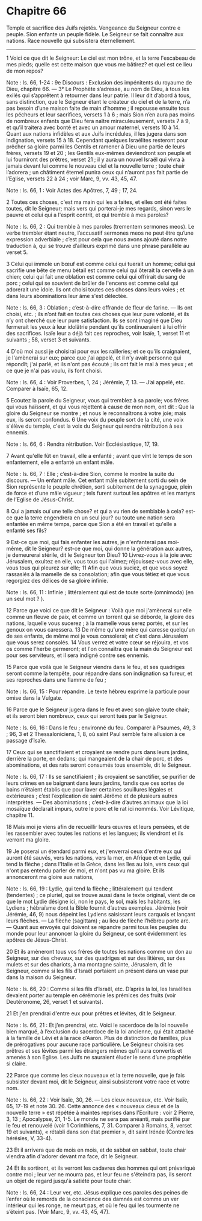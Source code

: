 # Chapitre 66

Temple et sacrifice des Juifs rejetés.
Vengeance du Seigneur contre e peuple.
Sion enfante un peuple fidèle.
Le Seigneur se fait connaître aux nations.
Race nouvelle qui subsistera éternellement.

***

1 Voici ce que dit le Seigneur: Le ciel est mon trône, et la terre l'escabeau de mes pieds; quelle est cette maison que vous me bâtirez? et quel est ce lieu de mon repos?

<span class="bible-note">Note : </span> Is. 66, 1-24 : 9e Discours : Exclusion des impénitents du royaume de Dieu, chapitre 66. ― 3° Le Prophète s’adresse, au nom de Dieu, à tous les exilés qui s’apprêtent à retourner dans leur patrie. Il leur dit d’abord à tous, sans distinction, que le Seigneur étant le créateur du ciel et de la terre, n’a pas besoin d’une maison faite de main d’homme ; il repousse ensuite tous les pécheurs et leur sacrifices, versets 1 à 6 ; mais Sion n’en aura pas moins de nombreux enfants que Dieu fera naître miraculeusement, versets 7 à 9, et qu’il traitera avec bonté et avec un amour maternel, versets 10 à 14. Quant aux nations infidèles et aux Juifs incrédules, il les jugera dans son indignation, versets 15 à 18. Cependant quelques Israélites resteront pour prêcher sa gloire parmi les Gentils et ramener à Dieu une partie de leurs frères, versets 19 et 20 ; les Gentils eux-mêmes deviendront son peuple et lui fourniront des prêtres, verset 21 ; il y aura un nouvel Israël qui vivra à jamais devant lui comme le nouveau
ciel et la nouvelle terre ; toute chair l’adorera ; un châtiment éternel punira ceux qui n’auront pas fait partie de l’Eglise, versets 22 à 24 ; voir Marc, 9, vv. 43, 45, 47.

<span class="bible-note">Note : </span> Is. 66, 1 : Voir Actes des Apôtres, 7, 49 ; 17, 24.

2 Toutes ces choses, c'est ma main qui les a faites, et elles ont été faites toutes, dit le Seigneur; mais vers qui porterai-je mes regards, sinon vers le pauvre et celui qui a l'esprit contrit, et qui tremble à mes paroles?

<span class="bible-note">Note : </span> Is. 66, 2 : Qui tremble à mes paroles (trementem sermones meos). Le verbe trembler étant neutre, l’accusatif sermones meos ne peut être qu’une expression adverbiale ; c’est pour cela que nous avons ajouté dans notre traduction à, qui se trouve d’ailleurs exprimé dans une phrase parallèle au verset 5.


3 Celui qui immole un bœuf est comme celui qui tuerait un homme; celui qui sacrifie une bête de menu bétail est comme celui qui ôterait la cervelle à un chien; celui qui fait une oblation est comme celui qui offrirait du sang de porc ; celui qui se souvient de brûler de l'encens est comme celui qui adorerait une idole. Ils ont choisi toutes ces choses dans leurs voies ; et dans leurs abominations leur âme s'est délectée.

<span class="bible-note">Note : </span> Is. 66, 3 : Oblation ; c’est-à-dire offrande de fleur de farine. ― Ils ont choisi, etc. ; ils n’ont fait en toutes ces choses que leur pure volonté, et ils n’y ont cherché que leur pure satisfaction. Ils se sont imaginé que Dieu fermerait les yeux à leur idolâtrie pendant qu’ils continueraient à lui offrir des sacrifices. Isaïe leur a déjà fait ces reproches, voir Isaïe, 1, verset 11 et suivants ; 58, verset 3 et suivants.

4 D'où moi aussi je choisirai pour eux les railleries; et ce qu'ils craignaient, je l'amènerai sur eux; parce que j'ai appelé, et il n'y avait personne qui répondît; j'ai parlé, et ils n'ont pas écouté ; ils ont fait le mal à mes yeux ; et ce que je n'ai pas voulu, ils font choisi.

<span class="bible-note">Note : </span> Is. 66, 4 : Voir Proverbes, 1, 24 ; Jérémie, 7, 13. ― J’ai appelé, etc. Comparer à Isaïe, 65, 12.


5 Ecoutez la parole du Seigneur, vous qui tremblez à sa parole; vos frères qui vous haïssent, et qui vous rejettent à cause de mon nom, ont dit : Que la gloire du Seigneur se montre ; et nous le reconnaîtrons à votre joie; mais eux, ils seront confondus. 6 Une voix du peuple sort de la cité, une voix s'élève du temple, c'est la voix du Seigneur qui rendra rétribution à ses ennemis.

<span class="bible-note">Note : </span> Is. 66, 6 : Rendra rétribution. Voir Ecclésiastique, 17, 19.


7 Avant qu'elle fût en travail, elle a enfanté ; avant que vînt le temps de son enfantement, elle a enfanté un enfant mâle.

<span class="bible-note">Note : </span> Is. 66, 7 : Elle ; c’est-à-dire Sion, comme le montre la suite du discours. ― Un enfant mâle. Cet enfant mâle subitement sorti du sein de Sion représente le peuple chrétien, sorti subitement de la synagogue, plein de force et d’une mâle vigueur ; tels furent surtout les apôtres et les martyrs de l’Eglise de Jésus-Christ.

8 Qui a jamais ouï une telle chose? et qui a vu rien de semblable à cela? est-ce que la terre engendrera en un seul jour? ou toute une nation sera enfantée en même temps, parce que Sion a été en travail et qu'elle a enfanté ses fils?


9 Est-ce que moi, qui fais enfanter les autres, je n'enfanterai pas moi-même, dit le Seigneur? est-ce que moi, qui donne la génération aux autres, je demeurerai stérile, dit le Seigneur ton Dieu? 10 Livrez-vous à la joie avec Jérusalem, exultez en elle, vous tous qui l'aimez; réjouissez-vous avec elle, vous tous qui pleurez sur elle; 11 Afin que vous suciez, et que vous soyez rassasiés à la mamelle de sa consolation; afin que vous tétiez et que vous regorgiez des délices de sa gloire infinie.

<span class="bible-note">Note : </span> Is. 66, 11 : Infinie ; littéralement qui est de toute sorte (omnimoda) (en un seul mot ? ).


12 Parce que voici ce que dit le Seigneur : Voilà que moi j'amènerai sur elle comme un fleuve de paix, et comme un torrent qui se déborde, la gloire des nations, laquelle vous sucerez ; à la mamelle vous serez portés, et sur les genoux on vous caressera. 13 De même qu'une mère qui caresse quelqu'un de ses enfants, de même moi je vous consolerai; et c'est dans Jérusalem que vous serez consolés. 14 Vous verrez et votre cœur se réjouira, et vos os comme l'herbe germeront; et l'on connaîtra que la main du Seigneur est pour ses serviteurs, et il sera indigné contre ses ennemis.


15 Parce que voilà que le Seigneur viendra dans le feu, et ses quadriges seront comme la tempête, pour répandre dans son indignation sa fureur, et ses reproches dans une flamme de feu ;

<span class="bible-note">Note : </span> Is. 66, 15 : Pour répandre. Le texte hébreu exprime la particule pour omise dans la Vulgate.

16 Parce que le Seigneur jugera dans le feu et avec son glaive toute chair; et ils seront bien nombreux, ceux qui seront tués par le Seigneur.

<span class="bible-note">Note : </span> Is. 66, 16 : Dans le feu ; environné du feu. Comparer à Psaumes, 49, 3 ; 96, 3 et 2 Thessaloniciens, 1, 8, où saint Paul semble faire allusion à ce passage d’Isaïe.


17 Ceux qui se sanctifiaient et croyaient se rendre purs dans leurs jardins, derrière la porte, en dedans; qui mangeaient de la chair de porc, et des abominations, et des rats seront consumés tous ensemble, dit le Seigneur.

<span class="bible-note">Note : </span> Is. 66, 17 : Ils se sanctifiaient ; ils croyaient se sanctifier, se purifier de leurs crimes en se baignant dans leurs jardins, tandis que ces sortes de bains n’étaient établis que pour laver certaines souillures légales et extérieures ; c’est l’explication de saint Jérôme et de plusieurs autres interprètes. ― Des abominations ; c’est-à-dire d’autres animaux que la loi mosaïque déclarait impurs, outre le porc et le rat ici nommés. Voir Lévitique, chapitre 11.

18 Mais moi je viens afin de recueillir leurs œuvres et leurs pensées, et de les rassembler avec toutes les nations et les langues; ils viendront et ils verront ma gloire.


19 Je poserai un étendard parmi eux, et j'enverrai ceux d'entre eux qui auront été sauvés, vers les nations, vers la mer, en Afrique et en Lydie, qui tend la flèche ; dans l'Italie et la Grèce, dans les îles au loin, vers ceux qui n'ont pas entendu parler de moi, et n'ont pas vu ma gloire. Et ils annonceront ma gloire aux nations,

<span class="bible-note">Note : </span> Is. 66, 19 : Lydie, qui tend la flèche ; littéralement qui tendent (tendentes) ; ce pluriel, qui se trouve aussi dans le texte original, vient de ce que le mot Lydie désigne ici, non le pays, le sol, mais les habitants, les Lydiens ; hébraïsme dont la Bible fournit d’autres exemples. Jérémie (voir Jérémie, 46, 9) nous dépeint les Lydiens saisissant leurs carquois et lançant leurs flèches. ― La flèche (sagittam) ; au lieu de flèche l’hébreu porte arc. ― Quant aux envoyés qui doivent se répandre parmi tous les peuples du monde pour leur annoncer la gloire du Seigneur, ce sont évidemment les apôtres de Jésus-Christ.


20 Et ils amèneront tous vos frères de toutes les nations comme un don au Seigneur, sur des chevaux, sur des quadriges et sur des litières, sur des mulets et sur des chariots, à ma montagne sainte, Jérusalem, dit le Seigneur, comme si les fils d'Israël portaient un présent dans un vase pur dans la maison du Seigneur.

<span class="bible-note">Note : </span> Is. 66, 20 : Comme si les fils d’Israël, etc. D’après la loi, les Israélites devaient porter au temple en cérémonie les prémices des fruits (voir Deutéronome, 26, verset 1 et suivants).

21 Et j'en prendrai d'entre eux pour prêtres et lévites, dit le Seigneur.

<span class="bible-note">Note : </span> Is. 66, 21 : Et j’en prendrai, etc. Voici le sacerdoce de la loi nouvelle bien marqué, à l’exclusion du sacerdoce de la loi ancienne, qui était attaché à la famille de Lévi et à la race d’Aaron. Plus de distinction de familles, plus de prérogatives pour aucune race particulière. Le Seigneur choisira ses prêtres et ses lévites parmi les étrangers mêmes qu’il aura convertis et amenés à son Eglise. Les Juifs ne sauraient éluder le sens d’une prophétie si claire.


22 Parce que comme les cieux nouveaux et la terre nouvelle, que je fais subsister devant moi, dit le Seigneur, ainsi subsisteront votre race et votre nom.

<span class="bible-note">Note : </span> Is. 66, 22 : Voir Isaïe, 30, 26. ― Les cieux nouveaux, etc. Voir Isaïe, 65, 17-19 et note 30. 26. Cette annonce des « nouveaux cieux et de la nouvelle terre » est répétée à maintes reprises dans l’Ecriture : voir 2 Pierre, 3, 13 ; Apocalypse, 21, 1-5. Le monde ne sera pas anéanti, mais purifié par le feu et renouvelé (voir 1 Corinthiens, 7, 31. Comparer à Romains, 8, verset 19 et suivants), « rétabli dans son état premier », dit saint Irénée (Contre les hérésies, V, 33-4).

23 Et il arrivera que de mois en mois, et de sabbat en sabbat, toute chair viendra afin d'adorer devant ma face, dit le Seigneur.


24 Et ils sortiront, et ils verront les cadavres des hommes qui ont prévariqué contre moi ; leur ver ne mourra pas, et leur feu ne s'éteindra pas, ils seront un objet de regard jusqu'à satiété pour toute chair.

<span class="bible-note">Note : </span> Is. 66, 24 : Leur ver, etc. Jésus explique ces paroles des peines de l’enfer où le remords de la conscience des damnés est comme un ver intérieur qui les ronge, ne meurt pas, et où le feu qui les tourmente ne s’éteint pas. (Voir Marc, 9, vv. 43, 45, 47).
